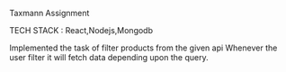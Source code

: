 Taxmann Assignment

TECH STACK : React,Nodejs,Mongodb

Implemented the task of filter products from the given api
Whenever the user filter it will fetch data depending upon the query.

